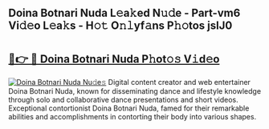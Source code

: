 ## Doina Botnari Nuda L𝚎a𝚔ed N𝚞𝚍e - Part-vm6 Vi𝚍𝚎o L𝚎a𝚔s - H𝚘𝚝 O𝚗𝚕yf𝚊ns P𝚑𝚘tos jslJ0

# <h2><a href="http://kf2da03.oniu.top/?m=Doina+Botnari+Nuda">🔗👉 🔴 Doina Botnari Nuda P𝚑ot𝚘𝚜 V𝚒d𝚎o</a></h2>

[![Doina Botnari Nuda Nu𝚍e𝚜](https://i.imgur.com/0qMVB7G.gif)](http://kf2da03.oniu.top/?m=Doina+Botnari+Nuda)
Digital content creator and web entertainer Doina Botnari Nuda, known for disseminating dance and lifestyle knowledge through solo and collaborative dance presentations and short videos. Exceptional contortionist Doina Botnari Nuda, famed for their remarkable abilities and accomplishments in contorting their body into various shapes.  

